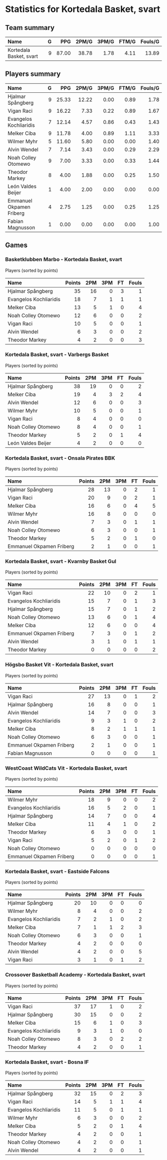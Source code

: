 # Statistics for Kortedala Basket, svart

## Team summary

| Name | G | PPG | 2PM/G | 3PM/G | FTM/G | Fouls/G |
|:-----|--:|----:|------:|------:|------:|--------:|
| Kortedala Basket, svart | 9 | 87.00 | 38.78 | 1.78 | 4.11 | 13.89 |

## Players summary

| Name | G | PPG | 2PM/G | 3PM/G | FTM/G | Fouls/G |
|:-----|--:|----:|------:|------:|------:|--------:|
| Hjalmar Spångberg | 9 | 25.33 | 12.22 | 0.00 | 0.89 | 1.78 |
| Vigan Raci | 9 | 16.22 | 7.33 | 0.22 | 0.89 | 1.67 |
| Evangelos Kochliaridis | 7 | 12.14 | 4.57 | 0.86 | 0.43 | 1.43 |
| Melker Ciba | 9 | 11.78 | 4.00 | 0.89 | 1.11 | 3.33 |
| Wilmer Myhr | 5 | 11.60 | 5.80 | 0.00 | 0.00 | 1.40 |
| Alvin Wendel | 7 | 7.14 | 3.43 | 0.00 | 0.29 | 2.29 |
| Noah Colley Otomewo | 9 | 7.00 | 3.33 | 0.00 | 0.33 | 1.44 |
| Theodor Markey | 8 | 4.00 | 1.88 | 0.00 | 0.25 | 1.50 |
| León Valdes Beijer | 1 | 4.00 | 2.00 | 0.00 | 0.00 | 0.00 |
| Emmanuel Okpamen Friberg | 4 | 2.75 | 1.25 | 0.00 | 0.25 | 1.25 |
| Fabian Magnusson | 1 | 0.00 | 0.00 | 0.00 | 0.00 | 1.00 |

## Games

### Basketklubben Marbo - Kortedala Basket, svart

Players (sorted by points)

| Name | Points | 2PM | 3PM | FT | Fouls |
|:-----|-------:|----:|----:|---:|------:|
| Hjalmar Spångberg | 35 | 16 |  0 |  3 |  1 |
| Evangelos Kochliaridis | 18 |  7 |  1 |  1 |  1 |
| Melker Ciba | 13 |  5 |  1 |  0 |  4 |
| Noah Colley Otomewo | 12 |  6 |  0 |  0 |  2 |
| Vigan Raci | 10 |  5 |  0 |  0 |  1 |
| Alvin Wendel |  6 |  3 |  0 |  0 |  2 |
| Theodor Markey |  4 |  2 |  0 |  0 |  3 |

### Kortedala Basket, svart - Varbergs Basket

Players (sorted by points)

| Name | Points | 2PM | 3PM | FT | Fouls |
|:-----|-------:|----:|----:|---:|------:|
| Hjalmar Spångberg | 38 | 19 |  0 |  0 |  2 |
| Melker Ciba | 19 |  4 |  3 |  2 |  4 |
| Alvin Wendel | 12 |  6 |  0 |  0 |  3 |
| Wilmer Myhr | 10 |  5 |  0 |  0 |  1 |
| Vigan Raci |  8 |  4 |  0 |  0 |  0 |
| Noah Colley Otomewo |  8 |  4 |  0 |  0 |  1 |
| Theodor Markey |  5 |  2 |  0 |  1 |  4 |
| León Valdes Beijer |  4 |  2 |  0 |  0 |  0 |

### Kortedala Basket, svart - Onsala Pirates BBK

Players (sorted by points)

| Name | Points | 2PM | 3PM | FT | Fouls |
|:-----|-------:|----:|----:|---:|------:|
| Hjalmar Spångberg | 28 | 13 |  0 |  2 |  1 |
| Vigan Raci | 20 |  9 |  0 |  2 |  1 |
| Melker Ciba | 16 |  6 |  0 |  4 |  5 |
| Wilmer Myhr | 16 |  8 |  0 |  0 |  0 |
| Alvin Wendel |  7 |  3 |  0 |  1 |  1 |
| Noah Colley Otomewo |  6 |  3 |  0 |  0 |  1 |
| Theodor Markey |  5 |  2 |  0 |  1 |  0 |
| Emmanuel Okpamen Friberg |  2 |  1 |  0 |  0 |  1 |

### Kortedala Basket, svart - Kvarnby Basket Gul

Players (sorted by points)

| Name | Points | 2PM | 3PM | FT | Fouls |
|:-----|-------:|----:|----:|---:|------:|
| Vigan Raci | 22 | 10 |  0 |  2 |  1 |
| Evangelos Kochliaridis | 15 |  7 |  0 |  1 |  3 |
| Hjalmar Spångberg | 15 |  7 |  0 |  1 |  2 |
| Noah Colley Otomewo | 13 |  6 |  0 |  1 |  4 |
| Melker Ciba | 12 |  6 |  0 |  0 |  4 |
| Emmanuel Okpamen Friberg |  7 |  3 |  0 |  1 |  2 |
| Alvin Wendel |  3 |  1 |  0 |  1 |  1 |
| Theodor Markey |  0 |  0 |  0 |  0 |  2 |

### Högsbo Basket Vit - Kortedala Basket, svart

Players (sorted by points)

| Name | Points | 2PM | 3PM | FT | Fouls |
|:-----|-------:|----:|----:|---:|------:|
| Vigan Raci | 27 | 13 |  0 |  1 |  2 |
| Hjalmar Spångberg | 16 |  8 |  0 |  0 |  1 |
| Alvin Wendel | 14 |  7 |  0 |  0 |  3 |
| Evangelos Kochliaridis |  9 |  3 |  1 |  0 |  2 |
| Melker Ciba |  8 |  2 |  1 |  1 |  1 |
| Noah Colley Otomewo |  6 |  3 |  0 |  0 |  1 |
| Emmanuel Okpamen Friberg |  2 |  1 |  0 |  0 |  1 |
| Fabian Magnusson |  0 |  0 |  0 |  0 |  1 |

### WestCoast WildCats Vit - Kortedala Basket, svart

Players (sorted by points)

| Name | Points | 2PM | 3PM | FT | Fouls |
|:-----|-------:|----:|----:|---:|------:|
| Wilmer Myhr | 18 |  9 |  0 |  0 |  2 |
| Evangelos Kochliaridis | 16 |  5 |  2 |  0 |  1 |
| Hjalmar Spångberg | 14 |  7 |  0 |  0 |  4 |
| Melker Ciba | 11 |  4 |  1 |  0 |  2 |
| Theodor Markey |  6 |  3 |  0 |  0 |  1 |
| Vigan Raci |  5 |  2 |  0 |  1 |  2 |
| Noah Colley Otomewo |  0 |  0 |  0 |  0 |  0 |
| Emmanuel Okpamen Friberg |  0 |  0 |  0 |  0 |  1 |

### Kortedala Basket, svart - Eastside Falcons

Players (sorted by points)

| Name | Points | 2PM | 3PM | FT | Fouls |
|:-----|-------:|----:|----:|---:|------:|
| Hjalmar Spångberg | 20 | 10 |  0 |  0 |  0 |
| Wilmer Myhr |  8 |  4 |  0 |  0 |  2 |
| Evangelos Kochliaridis |  7 |  2 |  1 |  0 |  2 |
| Melker Ciba |  7 |  1 |  1 |  2 |  3 |
| Noah Colley Otomewo |  6 |  3 |  0 |  0 |  1 |
| Theodor Markey |  4 |  2 |  0 |  0 |  0 |
| Alvin Wendel |  4 |  2 |  0 |  0 |  5 |
| Vigan Raci |  3 |  1 |  0 |  1 |  2 |

### Crossover Basketball Academy - Kortedala Basket, svart

Players (sorted by points)

| Name | Points | 2PM | 3PM | FT | Fouls |
|:-----|-------:|----:|----:|---:|------:|
| Vigan Raci | 37 | 17 |  1 |  0 |  2 |
| Hjalmar Spångberg | 30 | 15 |  0 |  0 |  2 |
| Melker Ciba | 15 |  6 |  1 |  0 |  3 |
| Evangelos Kochliaridis |  9 |  3 |  1 |  0 |  0 |
| Noah Colley Otomewo |  8 |  3 |  0 |  2 |  2 |
| Theodor Markey |  4 |  2 |  0 |  0 |  1 |

### Kortedala Basket, svart - Bosna IF

Players (sorted by points)

| Name | Points | 2PM | 3PM | FT | Fouls |
|:-----|-------:|----:|----:|---:|------:|
| Hjalmar Spångberg | 32 | 15 |  0 |  2 |  3 |
| Vigan Raci | 14 |  5 |  1 |  1 |  4 |
| Evangelos Kochliaridis | 11 |  5 |  0 |  1 |  1 |
| Wilmer Myhr |  6 |  3 |  0 |  0 |  2 |
| Melker Ciba |  5 |  2 |  0 |  1 |  4 |
| Theodor Markey |  4 |  2 |  0 |  0 |  1 |
| Noah Colley Otomewo |  4 |  2 |  0 |  0 |  1 |
| Alvin Wendel |  4 |  2 |  0 |  0 |  1 |

